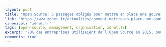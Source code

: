 ```yaml
---
layout: post
title: "Open Source: 5 passages obligés pour mettre en place une gouvernance efficace"
link: "https://www.zdnet.fr/actualites/comment-mettre-en-place-une-gouvernance-open-source-efficace-39832286.htm"
canonical: "zdnet.fr"
tags: [open-source, management, organisation, zdnet.fr]
excerpt: "78% des entreprises utilisaient de l'Open Source en 2015, pour 42% en 2010. L'arrivée massive de cette manière de faire de l'informatique dans les entreprises nécessite pour réussir de bien se préparer. Voici quelques conseils, avec le Crip."
comments: true
---
```

